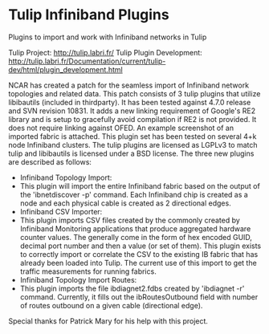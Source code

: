 # Tulip Infiniband Plugins
Plugins to import and work with Infiniband networks in Tulip

Tulip Project: http://tulip.labri.fr/
Tulip Plugin Development: http://tulip.labri.fr/Documentation/current/tulip-dev/html/plugin_development.html

NCAR has created a patch for the seamless import of Infiniband network topologies and related data. This patch consists of 3 tulip plugins that utilize libibautils (included in thirdparty). It has been tested against 4.7.0 release and SVN revision 10831. It adds a new linking requirement of Google's RE2 library and is setup to gracefully avoid compilation if RE2 is not provided. It does not require linking against OFED. An example screenshot of an imported fabric is attached. This plugin set has been tested on several 4+k node Infiniband clusters. The tulip plugins are licensed as LGPLv3 to match tulip and libibautils is licensed under a BSD license. The three new plugins are described as follows:
* Infiniband Topology Import:
 * This plugin will import the entire Infiniband fabric based on the output of the 'ibnetdiscover -p' command. Each Infiniband chip is created as a node and each physical cable is created as 2 directional edges.
* Infiniband CSV Importer:
 * This plugin imports CSV files created by the commonly created by Infiniband Monitoring applications that produce aggregated hardware counter values. The generally come in the form of hex encoded GUID, decimal port number and then a value (or set of them). This plugin exists to correctly import or correlate the CSV to the existing IB fabric that has already been loaded into Tulip. The current use of this import to get the traffic measurements for running fabrics.
* Infiniband Topology Import Routes:
 * This plugin imports the file ibdiagnet2.fdbs created by 'ibdiagnet -r' command. Currently, it fills out the ibRoutesOutbound field with number of routes outbound on a given cable (directional edge).

Special thanks for Patrick Mary for his help with this project.
